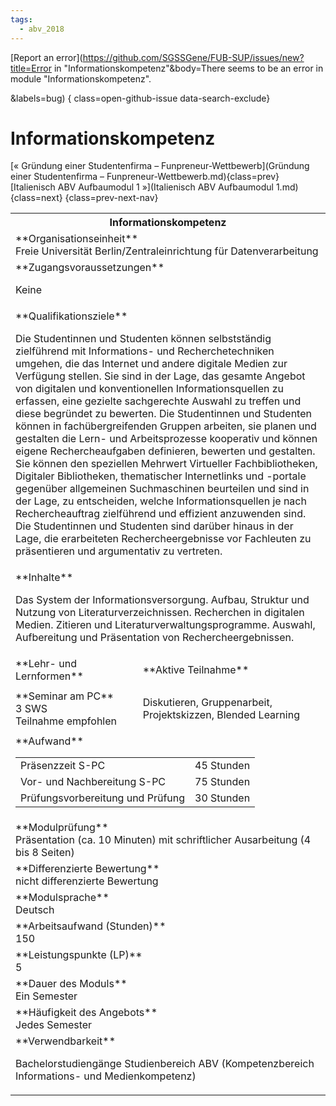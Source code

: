 ```yaml
---
tags:
  - abv_2018
---
```

[Report an error](https://github.com/SGSSGene/FUB-SUP/issues/new?title=Error in "Informationskompetenz"&body=There seems to be an error in module "Informationskompetenz".

<Describe here a slightly more detailed description of what is wrong>&labels=bug)
{ class=open-github-issue data-search-exclude}

# Informationskompetenz

[« Gründung einer Studentenfirma – Funpreneur-Wettbewerb](Gründung einer Studentenfirma – Funpreneur-Wettbewerb.md){class=prev}
[Italienisch ABV Aufbaumodul 1 »](Italienisch ABV Aufbaumodul 1.md){class=next}
{class=prev-next-nav}

<table markdown id="moduledesc">
<tr markdown class="moduledesc_head"><th colspan="2">Informationskompetenz </th></tr>
<tr markdown><td colspan="2">**Organisationseinheit**   <br>Freie Universität Berlin/Zentraleinrichtung für Datenverarbeitung</td></tr>


<tr markdown><td colspan="2">**Zugangsvoraussetzungen** <br>

Keine


</td></tr>
<tr markdown><td colspan="2">**Qualifikationsziele**    <br>

Die Studentinnen und Studenten können selbstständig zielführend mit
Informations- und Recherchetechniken umgehen, die das Internet und andere
digitale Medien zur Verfügung stellen. Sie sind in der Lage, das gesamte
Angebot von digitalen und konventionellen Informationsquellen zu erfassen,
eine gezielte sachgerechte Auswahl zu treffen und diese begründet zu
bewerten. Die Studentinnen und Studenten können in fachübergreifenden
Gruppen arbeiten, sie planen und gestalten die Lern- und Arbeitsprozesse
kooperativ und können eigene Rechercheaufgaben definieren, bewerten und
gestalten. Sie können den speziellen Mehrwert Virtueller Fachbibliotheken,
Digitaler Bibliotheken, thematischer Internetlinks und -portale gegenüber
allgemeinen Suchmaschinen beurteilen und sind in der Lage, zu entscheiden,
welche Informationsquellen je nach Rechercheauftrag zielführend und
effizient anzuwenden sind. Die Studentinnen und Studenten sind darüber
hinaus in der Lage, die erarbeiteten Rechercheergebnisse vor Fachleuten zu
präsentieren und argumentativ zu vertreten.


</td></tr>
<tr markdown><td colspan="2">**Inhalte**                <br>

Das System der Informationsversorgung. Aufbau, Struktur und Nutzung von
Literaturverzeichnissen. Recherchen in digitalen Medien. Zitieren und
Literaturverwaltungsprogramme. Auswahl, Aufbereitung und Präsentation von
Rechercheergebnissen.


</td></tr>

<tr markdown><td>**Lehr- und Lernformen**</td><td>**Aktive Teilnahme**</td></tr>
<tr markdown><td> **Seminar am PC** <br>3 SWS <br> Teilnahme empfohlen</td><td>

Diskutieren, Gruppenarbeit, Projektskizzen, Blended Learning
</td></tr>
<tr markdown><td colspan="2">**Aufwand**                <br>
<table class="aufwand_table">
<tr><td>Präsenzzeit S-PC</td><td>45 Stunden</td></tr>
<tr><td>Vor- und Nachbereitung S-PC</td><td>75 Stunden</td></tr>
<tr><td>Prüfungsvorbereitung und Prüfung</td><td>30 Stunden</td></tr>
</table>

</td></tr>
<tr markdown><td colspan="2">**Modulprüfung**             <br>Präsentation (ca. 10 Minuten) mit schriftlicher Ausarbeitung (4 bis 8
Seiten)


</td></tr>
<tr markdown><td colspan="2">**Differenzierte Bewertung** <br>nicht differenzierte Bewertung

</td></tr>
<tr markdown><td colspan="2">**Modulsprache**             <br>Deutsch</td></tr>
<tr markdown><td colspan="2">**Arbeitsaufwand (Stunden)** <br>150</td></tr>
<tr markdown><td colspan="2">**Leistungspunkte (LP)**     <br>5</td></tr>
<tr markdown><td colspan="2">**Dauer des Moduls**         <br>Ein Semester</td></tr>
<tr markdown><td colspan="2">**Häufigkeit des Angebots**  <br>Jedes Semester</td></tr>
<tr markdown><td colspan="2">**Verwendbarkeit**           <br>

Bachelorstudiengänge Studienbereich ABV (Kompetenzbereich Informations- und
Medienkompetenz)


</td></tr>

</table>
